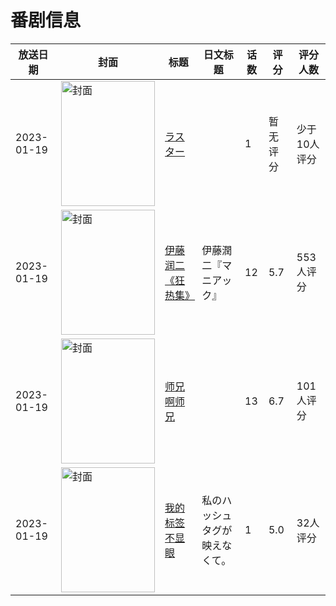 # 番剧信息

|放送日期|封面|标题|日文标题|话数|评分|评分人数|
|---|---|---|---|---|---|---|
|2023-01-19|<img src="https://lain.bgm.tv/pic/cover/c/96/e4/416461_rOMTD.jpg" alt="封面" style="width:150px;height:200px;object-fit:cover;">|[ラスター](https://bangumi.tv/subject/416461)||1|暂无评分|少于10人评分|
|2023-01-19|<img src="https://lain.bgm.tv/pic/cover/c/10/22/384280_N7zpN.jpg" alt="封面" style="width:150px;height:200px;object-fit:cover;">|[伊藤润二《狂热集》](https://bangumi.tv/subject/384280)|伊藤潤二『マニアック』|12|5.7|553人评分|
|2023-01-19|<img src="https://lain.bgm.tv/pic/cover/c/4e/27/388781_S7Q79.jpg" alt="封面" style="width:150px;height:200px;object-fit:cover;">|[师兄啊师兄](https://bangumi.tv/subject/388781)||13|6.7|101人评分|
|2023-01-19|<img src="https://lain.bgm.tv/pic/cover/c/ee/bc/416752_sXIk8.jpg" alt="封面" style="width:150px;height:200px;object-fit:cover;">|[我的标签不显眼](https://bangumi.tv/subject/416752)|私のハッシュタグが映えなくて。|1|5.0|32人评分|
